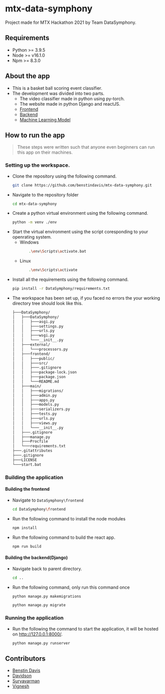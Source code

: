 # mtx-data-symphony

Project made for MTX Hackathon 2021 by Team DataSymphony.

## Requirements
- Python >= 3.9.5 
- Node >= v16.1.0
- Npm >= 8.3.0

## About the app

- This is a basket ball scoring event classifier.
- The development was divided into two parts.
  - The video classifier made in python using py-torch.
  - The website made in python Django and reactJS.
  - [Frontend](https://github.com/benstindavis/mtx-data-symphony/tree/main/DataSymphony/frontend)
  - [Backend](https://github.com/benstindavis/mtx-data-symphony/tree/main/DataSymphony)
  - [Machine Learning Model](https://github.com/benstindavis/mtx-data-symphony/tree/main/DataSymphony/external)

## How to run the app

> These steps were written such that anyone even beginners can run this app on their machines.

### Setting up the workspace.

- Clone the repository using the following command.
  ```bash
  git clone https://github.com/benstindavis/mtx-data-symphony.git
  ```
- Navigate to the repository folder
  ```bash
  cd mtx-data-symphony
  ```
- Create a python virtual environment using the following command.
  ```bash
  python -m venv ./env
  ```
- Start the virtual environment using the script coresponding to your openrating system.
  - Windows
    ```bash
        .\env\Scripts\activate.bat
    ```
  - Linux
    ```bash
        .\env\Scripts\activate
    ```
- Install all the requirements using the following command.
  ```bash
  pip install -r DataSymphony/requirements.txt
  ```
- The workspace has been set up, if you faced no errors the your working directory tree should look like this.
  ```bash
  ├───DataSymphony/
  │   ├───DataSymphony/
  │   │   ├───asgi.py
  │   │   ├───settings.py
  │   │   ├───urls.py
  │   │   ├───wsgi.py
  │   │   └───__init__.py
  │   ├───external/
  │   │   └───processors.py
  │   ├───frontend/
  │   │   ├───public/
  │   │   ├───src/
  │   │   ├───.gitignore
  │   │   ├───package-lock.json
  │   │   ├───package.json
  │   │   └───README.md
  │   ├───main/
  │   │   ├───migrations/
  │   │   ├───admin.py
  │   │   ├───apps.py
  │   │   ├───models.py
  │   │   ├───serializers.py
  │   │   ├───tests.py
  │   │   ├───urls.py
  │   │   ├───views.py
  │   │   └───__init__.py
  │   ├───.gitignore
  │   ├───manage.py
  │   ├───Procfile
  │   └───requirements.txt
  ├───.gitattributes
  ├───.gitignore
  ├───LICENSE
  └───start.bat
  ```

### Building the application

#### Building the frontend

- Navigate to `DataSymphony\frontend`
  ```bash
  cd DataSymphony\frontend
  ```
- Run the following command to install the node modules
  ```bash
  npm install
  ```
- Run the following command to build the react app.
  ```bash
  npm run build
  ```

#### Building the backend(Django)

- Navigate back to parent directory.
  ```bash
  cd ..
  ```
- Run the following command, only run this command once

  ```bash
  python manage.py makemigrations
  ```

  ```bash
  python manage.py migrate
  ```

### Running the application

- Run the following the command to start the application, it will be hosted on http://127.0.0.1:8000/.
  ```bash
  python manage.py runserver
  ```


## Contributors 
- [Benstin Davis](https://github.com/benstindavis)
- [Davidson](https://github.com/Davidson-Paul)
- [Suryavarman](https://github.com/Surya-Varman)
- [Vignesh](https://github.com/Vigz-game)